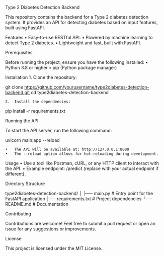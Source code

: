 

Type 2 Diabetes Detection Backend

This repository contains the backend for a Type 2 diabetes detection system. It provides an API for detecting diabetes based on input features, built using FastAPI.

Features
	•	Easy-to-use RESTful API.
	•	Powered by machine learning to detect Type 2 diabetes.
	•	Lightweight and fast, built with FastAPI.

Prerequisites

Before running the project, ensure you have the following installed:
	•	Python 3.8 or higher
	•	pip (Python package manager)

Installation
	1.	Clone the repository:

git clone https://github.com/yourusername/type2diabetes-detection-backend.git
cd type2diabetes-detection-backend


	2.	Install the dependencies:

pip install -r requirements.txt

Running the API

To start the API server, run the following command:

uvicorn main:app --reload

	•	The API will be available at: http://127.0.0.1:8000
	•	The --reload option allows for hot-reloading during development.

Usage
	•	Use a tool like Postman, cURL, or any HTTP client to interact with the API.
	•	Example endpoint: /predict (replace with your actual endpoint if different).

Directory Structure

type2diabetes-detection-backend/
│
├── main.py                # Entry point for the FastAPI application
├── requirements.txt       # Project dependencies
└── README.md              # Documentation

Contributing

Contributions are welcome! Feel free to submit a pull request or open an issue for any suggestions or improvements.

License

This project is licensed under the MIT License.
